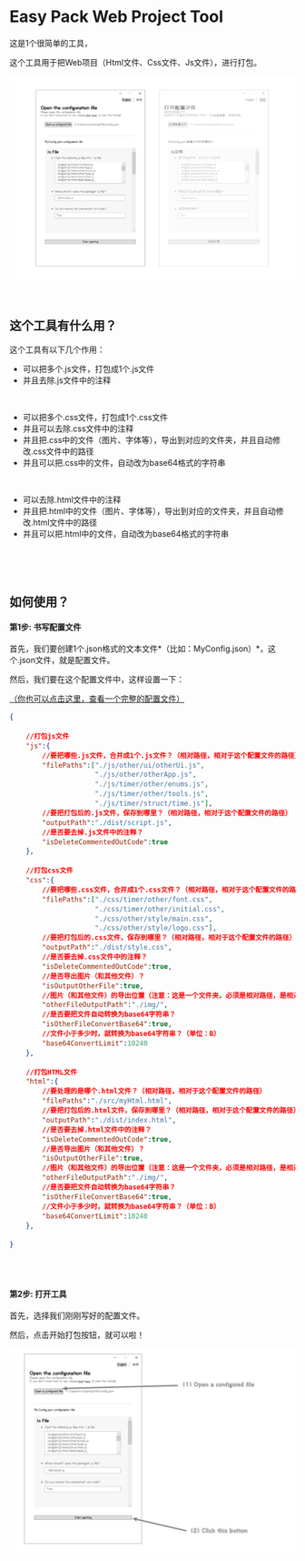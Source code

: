 # Easy Pack Web Project Tool

这是1个很简单的工具，

这个工具用于把Web项目（Html文件、Css文件、Js文件），进行打包。

![image1](asset/image1.png)

<br/>

## 这个工具有什么用？

这个工具有以下几个作用：

- 可以把多个.js文件，打包成1个.js文件
- 并且去除.js文件中的注释

<br/>

- 可以把多个.css文件，打包成1个.css文件
- 并且可以去除.css文件中的注释
- 并且把.css中的文件（图片、字体等），导出到对应的文件夹，并且自动修改.css文件中的路径
- 并且可以把.css中的文件，自动改为base64格式的字符串

<br/>

- 可以去除.html文件中的注释
- 并且把.html中的文件（图片、字体等），导出到对应的文件夹，并且自动修改.html文件中的路径
- 并且可以把.html中的文件，自动改为base64格式的字符串

<br/>

<br/>

<br/>

## 如何使用？

#### 第1步: 书写配置文件

首先，我们要创建1个.json格式的文本文件*（比如：MyConfig.json）*，这个.json文件，就是配置文件。

然后，我们要在这个配置文件中，这样设置一下：

[（你也可以点击这里，查看一个完整的配置文件）](./asset/example.json)

```json
{

	//打包js文件
    "js":{
        //要把哪些.js文件，合并成1个.js文件？（相对路径，相对于这个配置文件的路径）（从第1个js开始，按照顺序进行打包）
        "filePaths":["./js/other/ui/otherUi.js",
                     "./js/other/otherApp.js",
                     "./js/timer/other/enums.js",
                     "./js/timer/other/tools.js",
                     "./js/timer/struct/time.js"],
        //要把打包后的.js文件，保存到哪里？（相对路径，相对于这个配置文件的路径）
        "outputPath":"./dist/script.js",
        //是否要去掉.js文件中的注释？
        "isDeleteCommentedOutCode":true
    },

    //打包css文件
    "css":{
        //要把哪些.css文件，合并成1个.css文件？（相对路径，相对于这个配置文件的路径）（从第1个css开始，按照顺序进行打包）
        "filePaths":["./css/timer/other/font.css",
                     "./css/timer/other/initial.css",
                     "./css/other/style/main.css",
                     "./css/other/style/logo.css"],
        //要把打包后的.css文件，保存到哪里？（相对路径，相对于这个配置文件的路径）
        "outputPath":"./dist/style.css",
        //是否要去掉.css文件中的注释？
        "isDeleteCommentedOutCode":true,
        //是否导出图片（和其他文件）？
        "isOutputOtherFile":true,
        //图片（和其他文件）的导出位置（注意：这是一个文件夹，必须是相对路径，是相对于Css.OutputPath属性的路径）
        "otherFileOutputPath":"./img/",
        //是否要把文件自动转换为base64字符串？
        "isOtherFileConvertBase64":true,
        //文件小于多少时，就转换为base64字符串？（单位：B）
        "base64ConvertLimit":10240
    },
    
    //打包HTML文件
    "html":{
        //要处理的是哪个.html文件？（相对路径，相对于这个配置文件的路径）
        "filePaths":"./src/myHtml.html",
        //要把打包后的.html文件，保存到哪里？（相对路径，相对于这个配置文件的路径）
        "outputPath":"./dist/index.html",
        //是否要去掉.html文件中的注释？
        "isDeleteCommentedOutCode":true,
        //是否导出图片（和其他文件）？
        "isOutputOtherFile":true,
        //图片（和其他文件）的导出位置（注意：这是一个文件夹，必须是相对路径，是相对于Css.OutputPath属性的路径）
        "otherFileOutputPath":"./img/",
        //是否要把文件自动转换为base64字符串？
        "isOtherFileConvertBase64":true,
        //文件小于多少时，就转换为base64字符串？（单位：B）
        "base64ConvertLimit":10240
    },

}
```

<br/>

<br/>

#### 第2步: 打开工具

首先，选择我们刚刚写好的配置文件。

然后，点击开始打包按钮，就可以啦！

![image1](asset/image2.png)





